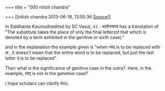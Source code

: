 +++
title = "000 nitish chandra"

+++
[[nitish chandra	2013-06-18, 13:55:36 [Source](https://groups.google.com/g/samskrita/c/o6INsY5h_VE)]]



In Siddhanta Kaumudi(edited by SC Vasu), ४२ . अलोन्त्यस्य has a translation of "The substitute takes the place of only the final letter(of that which is denoted by a term exhibited in the genitive or sixth case)."

  

and in the explanation the example given is "when त्यद् is to be replaced with अ , it doesn't mean that the entire word is to be replaced, but just the last letter द् is to be replaced".

  

Then what is the significance of genitive case in the sutra?. Here, in the example, त्यद् is not in the genetive case?

  

I hope scholars can clarify this.

